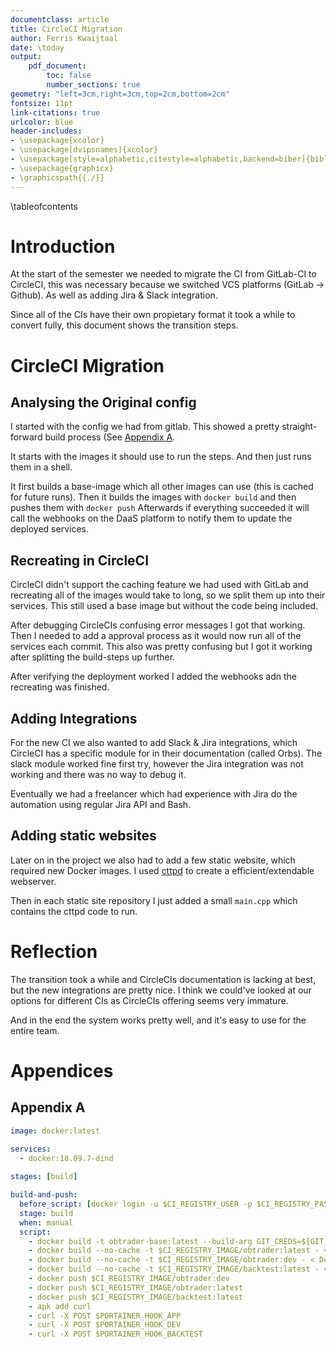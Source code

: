 ```yaml
---
documentclass: article
title: CircleCI Migration 
author: Ferris Kwaijtaal
date: \today
output:
    pdf_document:
        toc: false
        number_sections: true
geometry: "left=3cm,right=3cm,top=2cm,bottom=2cm"
fontsize: 11pt
link-citations: true
urlcolor: blue
header-includes:
- \usepackage{xcolor}
- \usepackage[dvipsnames]{xcolor}
- \usepackage[style=alphabetic,citestyle=alphabetic,backend=biber]{biblatex}
- \usepackage{graphicx}
- \graphicspath{{./}}
---
```


\tableofcontents

# Introduction
At the start of the semester we needed to migrate the CI from GitLab-CI to CircleCI, this was necessary because we switched VCS platforms (GitLab -> Github).
As well as adding Jira & Slack integration.

Since all of the CIs have their own propietary format it took a while to convert fully, this document shows the transition steps.


# CircleCI Migration
## Analysing the Original config
I started with the config we had from gitlab.
This showed a pretty straight-forward build process (See [Appendix A](#Appendices).

It starts with the images it should use to run the steps.
And then just runs them in a shell.

It first builds a base-image which all other images can use (this is cached for future runs).
Then it builds the images with `docker build` and then pushes them with `docker push`
Afterwards if everything succeeded it will call the webhooks on the DaaS platform to notify them to update the deployed services.

## Recreating in CircleCI
CircleCI didn't support the caching feature we had used with GitLab and recreating all of the images would take to long, so we split them up into their services.
This still used a base image but without the code being included.

After debugging CircleCIs confusing error messages I got that working. Then I needed to add a approval process as it would now run all of the services each commit.
This also was pretty confusing but I got it working after splitting the build-steps up further.

After verifying the deployment worked I added the webhooks adn the recreating was finished.

## Adding Integrations
For the new CI we also wanted to add Slack & Jira integrations, which CircleCI has a specific module for in their documentation (called Orbs).
The slack module worked fine first try, however the Jira integration was not working and there was no way to debug it.

Eventually we had a freelancer which had experience with Jira do the automation using regular Jira API and Bash.

## Adding static websites
Later on in the project we also had to add a few static website, which required new Docker images. I used [cttpd](https://git.devdroplets.com/root/cpp-http) to create a efficient/extendable webserver.

Then in each static site repository I just added a small `main.cpp` which contains the cttpd code to run.

# Reflection
The transition took a while and CircleCIs documentation is lacking at best, but the new integrations are pretty nice.
I think we could've looked at our options for different CIs as CircleCIs offering seems very immature.

And in the end the system works pretty well, and it's easy to use for the entire team.

# Appendices
## Appendix A
```yaml
image: docker:latest

services:
  - docker:18.09.7-dind
      
stages: [build]

build-and-push:
  before_script: [docker login -u $CI_REGISTRY_USER -p $CI_REGISTRY_PASSWORD $CI_REGISTRY]
  stage: build
  when: manual
  script: 
    - docker build -t obtrader-base:latest --build-arg GIT_CREDS=${GIT_CREDS} - < Dockerfile.base
    - docker build --no-cache -t $CI_REGISTRY_IMAGE/obtrader:latest - < Dockerfile
    - docker build --no-cache -t $CI_REGISTRY_IMAGE/obtrader:dev - < Dockerfile.dev
    - docker build --no-cache -t $CI_REGISTRY_IMAGE/backtest:latest - < Dockerfile.backtest
    - docker push $CI_REGISTRY_IMAGE/obtrader:dev
    - docker push $CI_REGISTRY_IMAGE/obtrader:latest
    - docker push $CI_REGISTRY_IMAGE/backtest:latest
    - apk add curl
    - curl -X POST $PORTAINER_HOOK_APP
    - curl -X POST $PORTAINER_HOOK_DEV
    - curl -X POST $PORTAINER_HOOK_BACKTEST
```

